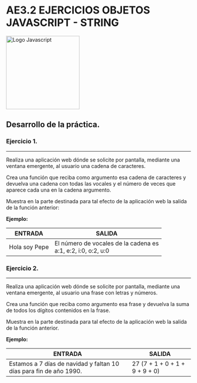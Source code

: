 # AE3.2 EJERCICIOS OBJETOS JAVASCRIPT - STRING

<img src="https://upload.wikimedia.org/wikipedia/commons/thumb/6/6a/JavaScript-logo.png/600px-JavaScript-logo.png" alt="Logo Javascript" style="display: flex; justify-content: center; width: 200px; align-self: center;">


## Desarrollo de la práctica.


### Ejercicio 1.
---
Realiza una aplicación web dónde se solicite por pantalla, mediante una ventana emergente, al usuario una cadena de caracteres.

Crea una función que reciba como argumento esa cadena de caracteres y devuelva una cadena con todas las vocales y el número de veces que aparece cada una en la cadena argumento.

Muestra en la parte destinada para tal efecto de la aplicación web la salida de la función anterior:

**Ejemplo:** 

| **ENTRADA**   | **SALIDA**                                                        |
|---------------|-------------------------------------------------------------------|
| Hola soy Pepe | El número de vocales de la cadena es <br> a:1, e:2, i:0, o:2, u:0 |

### Ejercicio 2.
---
Realiza una aplicación web dónde se solicite por pantalla, mediante una ventana emergente, al usuario una frase con letras y números.

Crea una función que reciba como argumento esa frase y devuelva la suma de todos los dígitos contenidos en la frase.

Muestra en la parte destinada para tal efecto de la aplicación web la salida de la función anterior.

**Ejemplo:**

|        **ENTRADA**                                                 |        **SALIDA**              |
|--------------------------------------------------------------------|--------------------------------|
| Estamos a 7 días de navidad y faltan 10 días para fin de año 1990. | 27 (7 + 1 + 0 + 1 + 9 + 9 + 0) |

